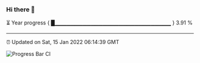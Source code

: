 ### Hi there 👋

⏳ Year progress { █▁▁▁▁▁▁▁▁▁▁▁▁▁▁▁▁▁▁▁▁▁▁▁▁▁▁▁▁▁ } 3.91 %

---

⏰ Updated on Sat, 15 Jan 2022 06:14:39 GMT

![Progress Bar CI](https://github.com/liununu/liununu/workflows/Progress%20Bar%20CI/badge.svg)
